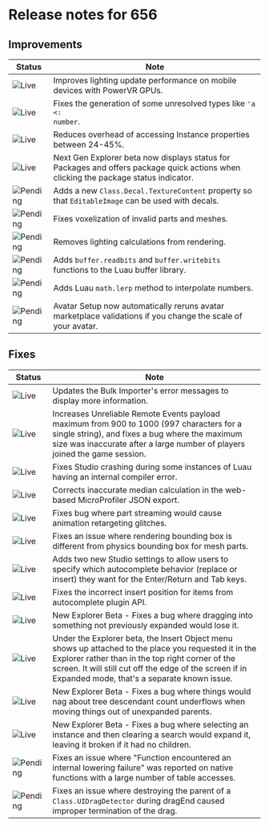 # Release notes for 656

## Improvements

| Status | Note |
|--------|------|
| ![Live](https://img.shields.io/badge/Live-009E57?style=flat)  | Improves lighting update performance on mobile devices with PowerVR GPUs. |
| ![Live](https://img.shields.io/badge/Live-009E57?style=flat)  | Fixes the generation of some unresolved types like <code>'a <: number</code>. |
| ![Live](https://img.shields.io/badge/Live-009E57?style=flat)  | Reduces overhead of accessing Instance properties between 24-45%. |
| ![Live](https://img.shields.io/badge/Live-009E57?style=flat)  | Next Gen Explorer beta now displays status for Packages and offers package quick actions when clicking the package status indicator. |
| ![Pending](https://img.shields.io/badge/Pending-DEA517?style=flat)  | Adds a new <code>Class.Decal.TextureContent</code> property so that <code>EditableImage</code> can be used with decals. |
| ![Pending](https://img.shields.io/badge/Pending-DEA517?style=flat)  | Fixes voxelization of invalid parts and meshes. |
| ![Pending](https://img.shields.io/badge/Pending-DEA517?style=flat)  | Removes lighting calculations from rendering. |
| ![Pending](https://img.shields.io/badge/Pending-DEA517?style=flat)  | Adds <code>buffer.readbits</code> and <code>buffer.writebits</code> functions to the Luau buffer library. |
| ![Pending](https://img.shields.io/badge/Pending-DEA517?style=flat)  | Adds Luau <code>math.lerp</code> method to interpolate numbers. |
| ![Pending](https://img.shields.io/badge/Pending-DEA517?style=flat)  | Avatar Setup now automatically reruns avatar marketplace validations if you change the scale of your avatar. |
## Fixes

| Status | Note |
|--------|------|
| ![Live](https://img.shields.io/badge/Live-009E57?style=flat)  | Updates the Bulk Importer's error messages to display more information. |
| ![Live](https://img.shields.io/badge/Live-009E57?style=flat)  | Increases Unreliable Remote Events payload maximum from 900 to 1000 (997 characters for a single string), and fixes a bug where the maximum size was inaccurate after a large number of players joined the game session. |
| ![Live](https://img.shields.io/badge/Live-009E57?style=flat)  | Fixes Studio crashing during some instances of Luau having an internal compiler error. |
| ![Live](https://img.shields.io/badge/Live-009E57?style=flat)  | Corrects inaccurate median calculation in the web-based MicroProfiler JSON export. |
| ![Live](https://img.shields.io/badge/Live-009E57?style=flat)  | Fixes bug where part streaming would cause animation retargeting glitches. |
| ![Live](https://img.shields.io/badge/Live-009E57?style=flat)  | Fixes an issue where rendering bounding box is different from physics bounding box for mesh parts. |
| ![Live](https://img.shields.io/badge/Live-009E57?style=flat)  | Adds two new Studio settings to allow users to specify which autocomplete behavior (replace or insert) they want for the Enter/Return and Tab keys. |
| ![Live](https://img.shields.io/badge/Live-009E57?style=flat)  | Fixes the incorrect insert position for items from autocomplete plugin API. |
| ![Live](https://img.shields.io/badge/Live-009E57?style=flat)  | New Explorer Beta - Fixes a bug where dragging into something not previously expanded would lose it. |
| ![Live](https://img.shields.io/badge/Live-009E57?style=flat)  | Under the Explorer beta, the Insert Object menu shows up attached to the place you requested it in the Explorer rather than in the top right corner of the screen. It will still cut off the edge of the screen if in Expanded mode, that's a separate known issue. |
| ![Live](https://img.shields.io/badge/Live-009E57?style=flat)  | New Explorer Beta - Fixes a bug where things would nag about tree descendant count underflows when moving things out of unexpanded parents. |
| ![Live](https://img.shields.io/badge/Live-009E57?style=flat)  | New Explorer Beta - Fixes a bug where selecting an instance and then clearing a search would expand it, leaving it broken if it had no children. |
| ![Pending](https://img.shields.io/badge/Pending-DEA517?style=flat)  | Fixes an issue where "Function encountered an internal lowering failure" was reported on native functions with a large number of table accesses. |
| ![Pending](https://img.shields.io/badge/Pending-DEA517?style=flat)  | Fixes an issue where destroying the parent of a <code>Class.UIDragDetector</code> during dragEnd caused improper termination of the drag. |
